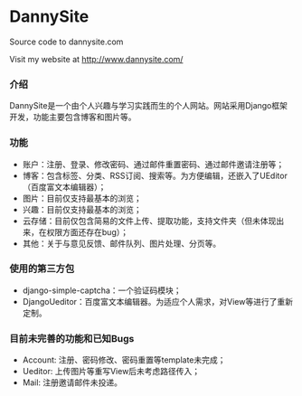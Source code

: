 DannySite
=========

Source code to dannysite.com

Visit my website at http://www.dannysite.com/


### 介绍

DannySite是一个由个人兴趣与学习实践而生的个人网站。网站采用Django框架开发，功能主要包含博客和图片等。

### 功能

* 账户：注册、登录、修改密码、通过邮件重置密码、通过邮件邀请注册等；
* 博客：包含标签、分类、RSS订阅、搜索等。为方便编辑，还嵌入了UEditor（百度富文本编辑器）；
* 图片：目前仅支持最基本的浏览；
* 兴趣：目前仅支持最基本的浏览；
* 云存储：目前仅包含简易的文件上传、提取功能，支持文件夹（但未体现出来，在权限方面还存在bug）；
* 其他：关于与意见反馈、邮件队列、图片处理、分页等。

### 使用的第三方包

* django-simple-captcha：一个验证码模块；
* DjangoUeditor：百度富文本编辑器。为适应个人需求，对View等进行了重新定制。

### 目前未完善的功能和已知Bugs

* Account: 注册、密码修改、密码重置等template未完成；
* Ueditor: 上传图片等重写View后未考虑路径传入；
* Mail: 注册邀请邮件未投递。
